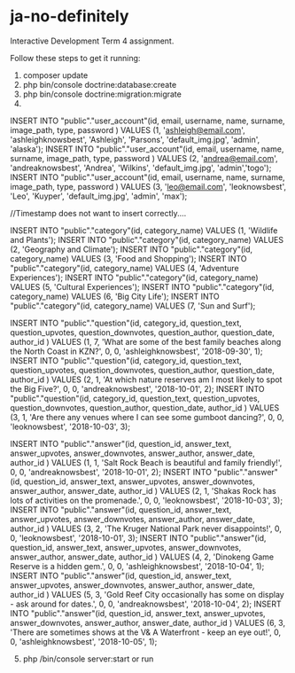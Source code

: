 # ja-no-definitely
Interactive Development Term 4 assignment.

Follow these steps to get it running:
1. composer update
2. php bin/console doctrine:database:create
3. php bin/console doctrine:migration:migrate
4. 

INSERT INTO "public"."user_account"(id, email, username, name, surname, image_path, type, password ) VALUES (1, 'ashleigh@email.com', 'ashleighknowsbest', 'Ashleigh', 'Parsons', 'default_img.jpg', 'admin', 'alaska');
INSERT INTO "public"."user_account"(id, email, username, name, surname, image_path, type, password ) VALUES (2, 'andrea@email.com', 'andreaknowsbest', 'Andrea', 'Wilkins', 'default_img.jpg', 'admin','togo');
INSERT INTO "public"."user_account"(id, email, username, name, surname, image_path, type, password ) VALUES (3, 'leo@email.com', 'leoknowsbest', 'Leo', 'Kuyper', 'default_img.jpg', 'admin', 'max');

//Timestamp does not want to insert correctly....

INSERT INTO "public"."category"(id, category_name) VALUES (1, 'Wildlife and Plants');
INSERT INTO "public"."category"(id, category_name) VALUES (2, 'Geography and Climate');
INSERT INTO "public"."category"(id, category_name) VALUES (3, 'Food and Shopping');
INSERT INTO "public"."category"(id, category_name) VALUES (4, 'Adventure Experiences');
INSERT INTO "public"."category"(id, category_name) VALUES (5, 'Cultural Experiences');
INSERT INTO "public"."category"(id, category_name) VALUES (6, 'Big City Life');
INSERT INTO "public"."category"(id, category_name) VALUES (7, 'Sun and Surf');

INSERT INTO "public"."question"(id, category_id, question_text, question_upvotes, question_downvotes, question_author, question_date, author_id ) VALUES (1, 7, 'What are some of the best family beaches along the North Coast in KZN?', 0, 0, 'ashleighknowsbest', '2018-09-30', 1); 
INSERT INTO "public"."question"(id, category_id, question_text, question_upvotes, question_downvotes, question_author, question_date, author_id ) VALUES (2, 1, 'At which nature reserves am I most likely to spot the Big Five?', 0, 0, 'andreaknowsbest', '2018-10-01', 2);
INSERT INTO "public"."question"(id, category_id, question_text, question_upvotes, question_downvotes, question_author, question_date, author_id ) VALUES (3, 1, 'Are there any venues where I can see some gumboot dancing?', 0, 0, 'leoknowsbest', '2018-10-03', 3);

INSERT INTO "public"."answer"(id, question_id, answer_text, answer_upvotes, answer_downvotes, answer_author, answer_date, author_id ) VALUES (1, 1, 'Salt Rock Beach is beautiful and family friendly!', 0, 0, 'andreaknowsbest', '2018-10-01', 2);
INSERT INTO "public"."answer"(id, question_id, answer_text, answer_upvotes, answer_downvotes, answer_author, answer_date, author_id ) VALUES (2, 1, 'Shakas Rock has lots of activities on the promenade.', 0, 0, 'leoknowsbest', '2018-10-03', 3);
INSERT INTO "public"."answer"(id, question_id, answer_text, answer_upvotes, answer_downvotes, answer_author, answer_date, author_id ) VALUES (3, 2, 'The Kruger National Park never disappoints!', 0, 0, 'leoknowsbest', '2018-10-01', 3);
INSERT INTO "public"."answer"(id, question_id, answer_text, answer_upvotes, answer_downvotes, answer_author, answer_date, author_id ) VALUES (4, 2, 'Dinokeng Game Reserve is a hidden gem.', 0, 0, 'ashleighknowsbest', '2018-10-04', 1);
INSERT INTO "public"."answer"(id, question_id, answer_text, answer_upvotes, answer_downvotes, answer_author, answer_date, author_id ) VALUES (5, 3, 'Gold Reef City occasionally has some on display - ask around for dates.', 0, 0, 'andreaknowsbest', '2018-10-04', 2);
INSERT INTO "public"."answer"(id, question_id, answer_text, answer_upvotes, answer_downvotes, answer_author, answer_date, author_id ) VALUES (6, 3, 'There are sometimes shows at the V& A Waterfront - keep an eye out!', 0, 0, 'ashleighknowsbest', '2018-10-05', 1);

5. php /bin/console server:start or run